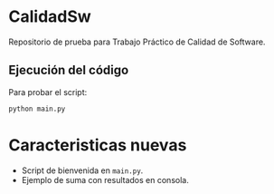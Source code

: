 # CalidadSw
Repositorio de prueba para Trabajo Práctico de Calidad de Software. 

## Ejecución del código

Para probar el script:

```bash
python main.py
```

# Caracteristicas nuevas
- Script de bienvenida en `main.py`.
- Ejemplo de suma con resultados en consola.

